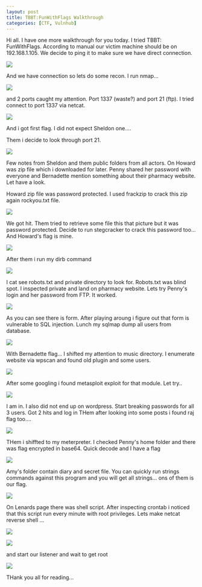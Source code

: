 ```yaml
---
layout: post
title: TBBT:FunWithFlags Walkthrough
categories: [CTF, Vulnhub]
---
```


Hi all. I have one more walkthrough for you today. I tried TBBT: FunWithFlags. According to manual our victim machine should be on 192.168.1.105. We decide to ping it to make sure we have direct connection.

![](/images/vulnhub_tbbt/check_ip.png)

And we have connection so lets do some recon. I run nmap...

![](/images/vulnhub_tbbt/nmap.png)

and 2 ports caught my attention. Port 1337 (waste?) and port 21 (ftp). I tried connect to port 1337 via netcat.

![](/images/vulnhub_tbbt/sheldon.png)

And i got first flag. I did not expect Sheldon one....

Them i decide to look through port 21.

![](/images/vulnhub_tbbt/ftp.png)

Few notes from Sheldon and them public folders from all actors. On Howard was zip file which
i downloaded for later. Penny shared her password with everyone and Bernadette mention something about their pharmacy website. Let have a look.

Howard zip file was password protected. I used frackzip to crack this zip again rockyou.txt file.

![](/images/vulnhub_tbbt/zip_crack.png)

We got hit. Them tried to retrieve some file this that picture but it was password protected. Decide to run stegcracker to crack this password too... And Howard's flag is mine. 

![](/images/vulnhub_tbbt/howard.png)

After them i run my dirb command

![](/images/vulnhub_tbbt/dirb.png)

I cat see robots.txt and private directory to look for. Robots.txt was blind spot. I inspected private and land on pharmacy website. Lets try Penny's login and her password from FTP. It worked.

![](/images/vulnhub_tbbt/penny_login.png)

As you can see there is form. After playing aroung i figure out that form is vulnerable to SQL injection. Lunch my sqlmap dump all users from database. 

![](/images/vulnhub_tbbt/bernadette.png)

With Bernadette flag... I shifted my attention to music directory. I enumerate website via wpscan and found old plugin and some users.

![](/images/vulnhub_tbbt/wpscan.png)


After some googling i found metasploit exploit for that module. Let try..

![](/images/vulnhub_tbbt/remote_access.png)


I am in. I also did not end up on wordpress. Start breaking passwords for all 3 users. Got 2 hits and log in 
THem after looking into some posts i found raj flag too....

![](/images/vulnhub_tbbt/raj.png)


THem i shiffted to my meterpreter. I checked Penny's home folder and there was flag encrypted in base64. Quick decode and I have a flag

![](/images/vulnhub_tbbt/penny.png)


Amy's folder contain diary and secret file. You can quickly run strings commands against this program and you will get all strings... ons of them is our flag.

![](/images/vulnhub_tbbt/amy.png)


On Lenards page there was shell script. After inspecting crontab i noticed that this script run every minute with root privileges. Lets make netcat reverse shell ...

![](/images/vulnhub_tbbt/cron.png)

![](/images/vulnhub_tbbt/exploit_root.png)

and start our listener and wait to get root

![](/images/vulnhub_tbbt/root.png)


THank you all for reading... 